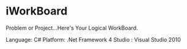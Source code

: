 iWorkBoard
==========

Problem or Project...Here's Your Logical WorkBoard.


Language: C#
Platform: .Net Framework 4
Studio  : Visual Studio 2010
